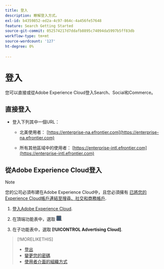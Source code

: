 ```yaml
---
title: 登入
description: 瞭解登入方式。
exl-id: b4359852-ed2a-4c97-864c-4a456fe57648
feature: Search Getting Started
source-git-commit: 052574217d7ddafb8895c74094da5997b5ff83db
workflow-type: tm+mt
source-wordcount: '127'
ht-degree: 0%

---
```


# 登入

您可以直接或從Adobe Experience Cloud登入Search、Social和Commerce。

## 直接登入

* 登入下列其中一個URL：

   * 北美使用者： [https://enterprise-na.efrontier.com](https://enterprise-na.efrontier.com)

   * 所有其他區域中的使用者： [https://enterprise-intl.efrontier.com](https://enterprise-intl.efrontier.com)

## 從Adobe Experience Cloud登入

>[!NOTE]
>
>您的公司必須布建在Adobe Experience Cloud中，且您必須擁有 [已將您的Experience Cloud帳戶連結至搜尋、社交和商務帳戶](https://experiencecloud.adobe.com/resources/help/en_US/mcloud/organizations.html).

1. [登入Adobe Experience Cloud](https://experienceleague.adobe.com/docs/core-services/interface/experience-cloud.html#signin).

1. 在頂端功能表中，選取 ![解決方案選擇器](/help/search-social-commerce/assets/menu-icon.png "解決方案選擇器").

1. 在子功能表中，選取 **[!UICONTROL Advertising Cloud]**.

>[!MORELIKETHIS]
>
>* [登出](log-out.md)
>* [變更您的密碼](/help/search-social-commerce/tools/password-change.md)
>* [使用者介面的組織方式](user-interface.md)
